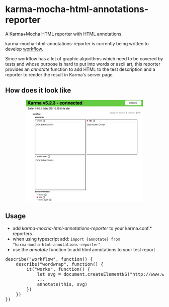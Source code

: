 # karma-mocha-html-annotations-reporter

A Karma+Mocha HTML reporter with HTML annotations.

karma-mocha-html-annotations-reporter is currently being written to develop <a
href="https://github.com/markandre13/workflow">workflow</a>.

Since workflow has a lot of graphic algorithms which need to be covered by tests and whose purpose is hard to put into words or ascii art, this reporter provides an <em>annotate</em> function to add HTML to the test description and a reporter to render the result in Karma's server page.

## How does it look like

<p align="center"><img src="screenshot.png" width="372" height="325" alt="screenshot" /></p>

## Usage

* add <em>karma-mocha-html-annotations-reporter</em> to your karma.conf.* reporters
* when using typescript add: <code>import {annotate} from "karma-mocha-html-annotations-reporter"</code>
* use the <em>annotate</em> function to add html annotations to your test report
<pre>
describe("workflow", function() {
    describe("wordwrap", function() {
        it("works", function() {
            let svg = document.createElementNS("http://www.w3.org/2000/svg", "svg")
            ...
            annotate(this, svg)
        })
    })
})

</pre>
